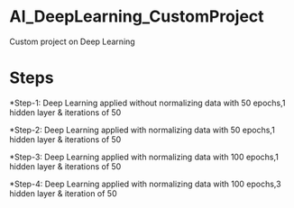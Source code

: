 # AI_DeepLearning_CustomProject
Custom project on Deep Learning

# Steps
*Step-1: Deep Learning applied without normalizing data with 50 epochs,1 hidden layer & iterations of 50

*Step-2: Deep Learning applied with normalizing data with 50 epochs,1 hidden layer & iterations of 50

*Step-3: Deep Learning applied with normalizing data with 100 epochs,1 hidden layer & iterations of 50

*Step-4: Deep Learning applied with normalizing data with 100 epochs,3 hidden layer & iteration of 50
